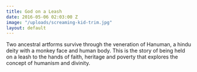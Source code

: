 ```yaml
---
title: God on a Leash
date: 2016-05-06 02:03:00 Z
image: "/uploads/screaming-kid-trim.jpg"
layout: default
---
```


Two ancestral artforms survive through the veneration of Hanuman, a hindu deity with a monkey face and human body. This is the story of being held on a leash to the hands of faith, heritage and poverty that explores the concept of humanism and divinity.
